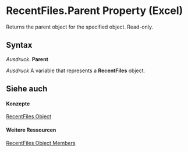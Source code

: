
# RecentFiles.Parent Property (Excel)

Returns the parent object for the specified object. Read-only.


## Syntax

 _Ausdruck_. **Parent**

 _Ausdruck_ A variable that represents a **RecentFiles** object.


## Siehe auch


#### Konzepte


[RecentFiles Object](e33ae942-0444-0631-be08-386366b6ebdb.md)
#### Weitere Ressourcen


[RecentFiles Object Members](http://msdn.microsoft.com/library/3f43e601-21ee-c8f8-890f-5d3d3d39d252%28Office.15%29.aspx)